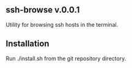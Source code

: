 ## ssh-browse v.0.0.1
Utility for browsing ssh hosts in the terminal.

## Installation
Run ./install.sh from the git repository directory.

